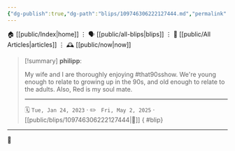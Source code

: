 ```yaml
---
{"dg-publish":true,"dg-path":"blips/109746306222127444.md","permalink":"/blips/109746306222127444/","title":"philipp on mastodon @ 2023-01-24"}
---
```



<div class="transclusion internal-embed is-loaded"><div class="markdown-embed">




🏠 [[public/Index\|home]]  ⋮ 🗣️ [[public/all-blips\|blips]] ⋮  📝 [[public/All Articles\|articles]]  ⋮ 🕰️ [[public/now\|now]]


</div></div>


> [!summary] **philipp**:
>
> My wife and I are thoroughly enjoying #that90sshow. We're young enough to relate to growing up in the 90s, and old enough to relate to the adults.
> Also, Red is my soul mate.
> - - -
>
> 🗓️ <code>Tue, Jan 24, 2023</code>  · ✏️ <code> Fri, May 2, 2025</code>  · [[public/blips/109746306222127444\|🔗]]
{ #blip}


- - -

 👾
